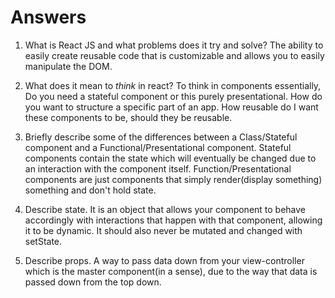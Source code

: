 # Answers

1.  What is React JS and what problems does it try and solve? 
    The ability to easily create reusable code that is customizable and allows you to easily manipulate the DOM.

2.  What does it mean to _think_ in react?
    To think in components essentially, Do you need a stateful component or this purely presentational. How do you want to structure a specific part of an app. How reusable do I want these components to be, should they be reusable. 

3.  Briefly describe some of the differences between a Class/Stateful component and a Functional/Presentational component.
    Stateful components contain the state which will eventually be changed due to an interaction with the component itself. 
    Function/Presentational components are just components that simply render(display something) something and don't hold state.

4.  Describe state.
    It is an object that allows your component to behave accordingly with interactions that happen with that component, allowing it to be dynamic.
    It should also never be mutated and changed with setState.

5.  Describe props.
    A way to pass data down from your view-controller which is the master component(in a sense), due to the way that data is passed down from the top down. 